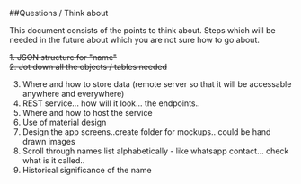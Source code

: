 ##Questions / Think about

This document consists of the points to think about. Steps which will be needed in the future about which you are not sure how to go about.

~~1. JSON structure for "name"~~  
~~2. Jot down all the objects / tables needed~~

3. Where and how to store data (remote server so that it will be accessable anywhere and everywhere)
4. REST service... how will it look... the endpoints..
5. Where and how to host the service
6. Use of material design
7. Design the app screens..create folder for mockups.. could be hand drawn images
8. Scroll through names list alphabetically - like whatsapp contact... check what is it called..
9. Historical significance of the name
